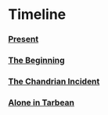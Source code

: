 # Timeline

### [Present](/present.md)

### [The Beginning](/the-beginning.md)

### [The Chandrian Incident](/the-chandrian-incident.md)

### [Alone in Tarbean](/alone-in-tarbean.md)

